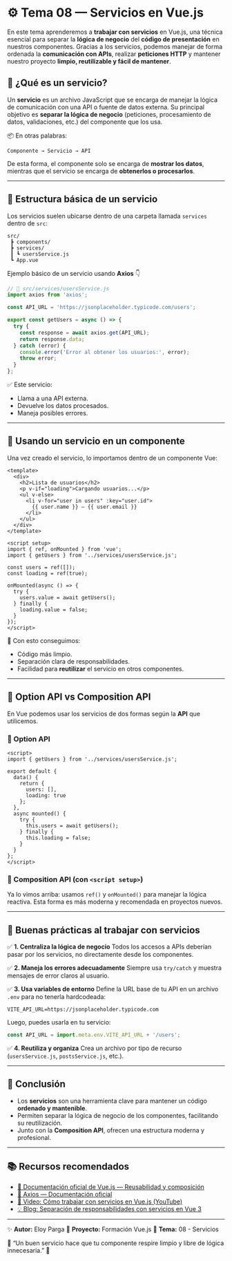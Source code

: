 # ⚙️ Tema 08 — Servicios en Vue.js

En este tema aprenderemos a **trabajar con servicios** en Vue.js, una técnica esencial para separar la **lógica de negocio** del **código de presentación** en nuestros componentes.
Gracias a los servicios, podemos manejar de forma ordenada la **comunicación con APIs**, realizar **peticiones HTTP** y mantener nuestro proyecto **limpio, reutilizable y fácil de mantener**.


## 🧠 ¿Qué es un servicio?

Un **servicio** es un archivo JavaScript que se encarga de manejar la lógica de comunicación con una API o fuente de datos externa.
Su principal objetivo es **separar la lógica de negocio** (peticiones, procesamiento de datos, validaciones, etc.) del componente que los usa.

📦 En otras palabras:

```
Componente → Servicio → API
```

De esta forma, el componente solo se encarga de **mostrar los datos**, mientras que el servicio se encarga de **obtenerlos o procesarlos**.

---

## 🧩 Estructura básica de un servicio

Los servicios suelen ubicarse dentro de una carpeta llamada `services` dentro de `src`:

```
src/
 ┣ components/
 ┣ services/
 ┃ ┗ usersService.js
 ┗ App.vue
```

Ejemplo básico de un servicio usando **Axios** 👇

```js
// 📁 src/services/usersService.js
import axios from 'axios';

const API_URL = 'https://jsonplaceholder.typicode.com/users';

export const getUsers = async () => {
  try {
    const response = await axios.get(API_URL);
    return response.data;
  } catch (error) {
    console.error('Error al obtener los usuarios:', error);
    throw error;
  }
};
```

✅ Este servicio:

* Llama a una API externa.
* Devuelve los datos procesados.
* Maneja posibles errores.

---

## 🧭 Usando un servicio en un componente

Una vez creado el servicio, lo importamos dentro de un componente Vue:

```vue
<template>
  <div>
    <h2>Lista de usuarios</h2>
    <p v-if="loading">Cargando usuarios...</p>
    <ul v-else>
      <li v-for="user in users" :key="user.id">
        {{ user.name }} — {{ user.email }}
      </li>
    </ul>
  </div>
</template>

<script setup>
import { ref, onMounted } from 'vue';
import { getUsers } from '../services/usersService.js';

const users = ref([]);
const loading = ref(true);

onMounted(async () => {
  try {
    users.value = await getUsers();
  } finally {
    loading.value = false;
  }
});
</script>
```

🔹 Con esto conseguimos:

* Código más limpio.
* Separación clara de responsabilidades.
* Facilidad para **reutilizar** el servicio en otros componentes.

---

## 🧱 Option API vs Composition API

En Vue podemos usar los servicios de dos formas según la **API** que utilicemos.

### 🔸 Option API

```vue
<script>
import { getUsers } from '../services/usersService.js';

export default {
  data() {
    return {
      users: [],
      loading: true
    };
  },
  async mounted() {
    try {
      this.users = await getUsers();
    } finally {
      this.loading = false;
    }
  }
};
</script>
```

### 🔸 Composition API (con `<script setup>`)

Ya lo vimos arriba: usamos `ref()` y `onMounted()` para manejar la lógica reactiva.
Esta forma es más moderna y recomendada en proyectos nuevos.

---

## 🎨 Buenas prácticas al trabajar con servicios

✅ **1. Centraliza la lógica de negocio**
Todos los accesos a APIs deberían pasar por los servicios, no directamente desde los componentes.

✅ **2. Maneja los errores adecuadamente**
Siempre usa `try/catch` y muestra mensajes de error claros al usuario.

✅ **3. Usa variables de entorno**
Define la URL base de tu API en un archivo `.env` para no tenerla hardcodeada:

```
VITE_API_URL=https://jsonplaceholder.typicode.com
```

Luego, puedes usarla en tu servicio:

```js
const API_URL = import.meta.env.VITE_API_URL + '/users';
```

✅ **4. Reutiliza y organiza**
Crea un archivo por tipo de recurso (`usersService.js`, `postsService.js`, etc.).

---

## 💬 Conclusión

* Los **servicios** son una herramienta clave para mantener un código **ordenado y mantenible**.
* Permiten separar la lógica de negocio de los componentes, facilitando su reutilización.
* Junto con la **Composition API**, ofrecen una estructura moderna y profesional.

---

## 📚 Recursos recomendados

* [📘 Documentación oficial de Vue.js — Reusabilidad y composición](https://vuejs.org/guide/reusability/composables.html)
* [🧾 Axios — Documentación oficial](https://axios-http.com/docs/intro)
* [🎥 Video: Cómo trabajar con servicios en Vue.js (YouTube)](https://www.youtube.com/watch?v=qZXt1Aom3Cs)
* [💡 Blog: Separación de responsabilidades con servicios en Vue 3](https://vuejsdevelopers.com/)

---

✨ **Autor:** Eloy Parga
📅 **Proyecto:** Formación Vue.js
📁 **Tema:** 08 - Servicios

💬 “Un buen servicio hace que tu componente respire limpio y libre de lógica innecesaria.” 🚀

